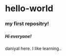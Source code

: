 # hello-world
<h3>my first repositry!<h3>
 <h5>Hi everyone!</h5>
 <p> daniyal here. I like learning..</p>
